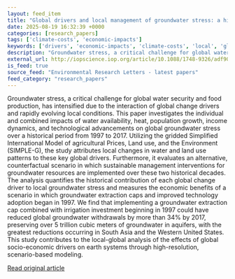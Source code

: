 ```yaml
---
layout: feed_item
title: "Global drivers and local management of groundwater stress: a high-resolution economic analysis of land, water, and food systems"
date: 2025-08-19 16:32:39 +0000
categories: [research_papers]
tags: ['climate-costs', 'economic-impacts']
keywords: ['drivers', 'economic-impacts', 'climate-costs', 'local', 'global']
description: "Groundwater stress, a critical challenge for global water security and food production, has intensified due to the interaction of global change drivers and r..."
external_url: http://iopscience.iop.org/article/10.1088/1748-9326/adf909
is_feed: true
source_feed: "Environmental Research Letters - latest papers"
feed_category: "research_papers"
---
```


Groundwater stress, a critical challenge for global water security and food production, has intensified due to the interaction of global change drivers and rapidly evolving local conditions. This paper investigates the individual and combined impacts of water availability, heat, population growth, income dynamics, and technological advancements on global groundwater stress over a historical period from 1997 to 2017. Utilizing the gridded Simplified International Model of agricultural Prices, Land use, and the Environment (SIMPLE-G), the study attributes local changes in water and land use patterns to these key global drivers. Furthermore, it evaluates an alternative, counterfactual scenario in which sustainable management interventions for groundwater resources are implemented over these two historical decades. The analysis quantifies the historical contribution of each global change driver to local groundwater stress and measures the economic benefits of a scenario in which groundwater extraction caps and improved technology adoption began in 1997. We find that implementing a groundwater extraction cap combined with irrigation investment beginning in 1997 could have reduced global groundwater withdrawals by more than 34% by 2017, preserving over 5 trillion cubic meters of groundwater in aquifers, with the greatest reductions occurring in South Asia and the Western United States. This study contributes to the local-global analysis of the effects of global socio-economic drivers on earth systems through high-resolution, scenario-based modeling.

[Read original article](http://iopscience.iop.org/article/10.1088/1748-9326/adf909)
